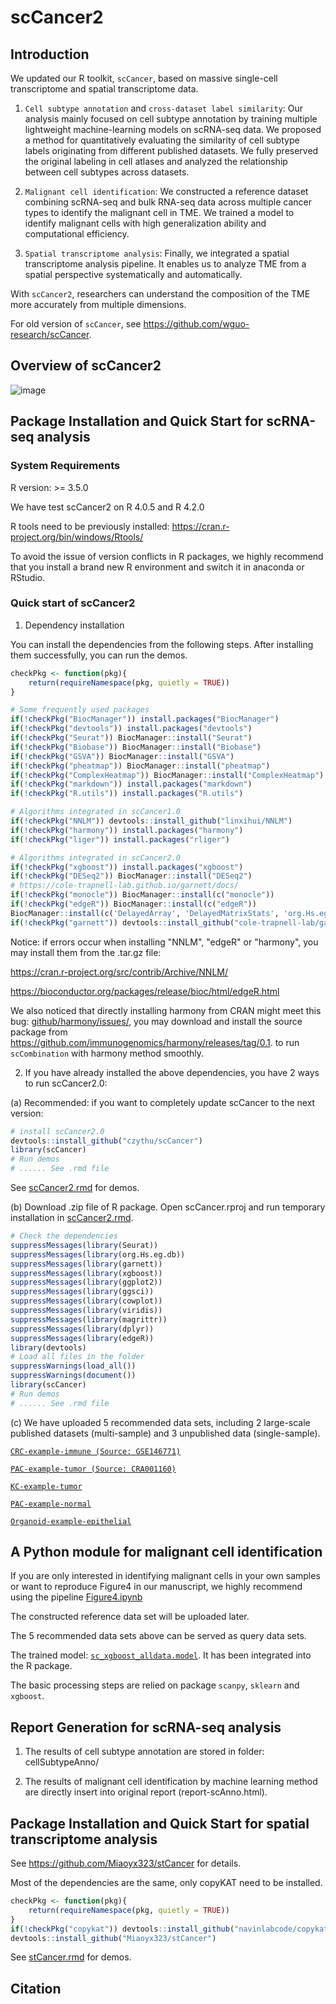 # scCancer2

## Introduction

We updated our R toolkit, `scCancer`, based on massive single-cell transcriptome and spatial transcriptome data.

1. `Cell subtype annotation` and `cross-dataset label similarity`: Our analysis mainly focused on cell subtype annotation by training multiple lightweight machine-learning models on scRNA-seq data. We proposed a method for quantitatively evaluating the similarity of cell subtype labels originating from different published datasets. We fully preserved the original labeling in cell atlases and analyzed the relationship between cell subtypes across datasets.

2. `Malignant cell identification`: We constructed a reference dataset combining scRNA-seq and bulk RNA-seq data across multiple cancer types to identify the malignant cell in TME. We trained a model to identify malignant cells with high generalization ability and computational efficiency. 

3. `Spatial transcriptome analysis`: Finally, we integrated a spatial transcriptome analysis pipeline. It enables us to analyze TME from a spatial perspective systematically and automatically.

With `scCancer2`, researchers can understand the composition of the TME more accurately from multiple dimensions.

For old version of `scCancer`, see https://github.com/wguo-research/scCancer.

## Overview of scCancer2
![image](https://github.com/czythu/scCancer/blob/master/inst/Overview.png)

## Package Installation and Quick Start for scRNA-seq analysis

### System Requirements

R version: >= 3.5.0

We have test scCancer2 on R 4.0.5 and R 4.2.0

R tools need to be previously installed: https://cran.r-project.org/bin/windows/Rtools/

To avoid the issue of version conflicts in R packages, we highly recommend that you install a brand new R environment and switch it in anaconda or RStudio.

### Quick start of scCancer2

1. Dependency installation

You can install the dependencies from the following steps. After installing them successfully, you can run the demos.

```R
checkPkg <- function(pkg){
    return(requireNamespace(pkg, quietly = TRUE))
}

# Some frequently used packages
if(!checkPkg("BiocManager")) install.packages("BiocManager")
if(!checkPkg("devtools")) install.packages("devtools")
if(!checkPkg("Seurat")) BiocManager::install("Seurat")
if(!checkPkg("Biobase")) BiocManager::install("Biobase")
if(!checkPkg("GSVA")) BiocManager::install("GSVA")
if(!checkPkg("pheatmap")) BiocManager::install("pheatmap")
if(!checkPkg("ComplexHeatmap")) BiocManager::install("ComplexHeatmap")
if(!checkPkg("markdown")) install.packages("markdown")
if(!checkPkg("R.utils")) install.packages("R.utils")

# Algorithms integrated in scCancer1.0
if(!checkPkg("NNLM")) devtools::install_github("linxihui/NNLM")
if(!checkPkg("harmony")) install.packages("harmony")
if(!checkPkg("liger")) install.packages("rliger")

# Algorithms integrated in scCancer2.0
if(!checkPkg("xgboost")) install.packages("xgboost")
if(!checkPkg("DESeq2")) BiocManager::install("DESeq2")
# https://cole-trapnell-lab.github.io/garnett/docs/
if(!checkPkg("monocle")) BiocManager::install(c("monocle"))
if(!checkPkg("edgeR")) BiocManager::install(c("edgeR"))
BiocManager::install(c('DelayedArray', 'DelayedMatrixStats', 'org.Hs.eg.db', 'org.Mm.eg.db'))
if(!checkPkg("garnett")) devtools::install_github("cole-trapnell-lab/garnett")
```

Notice: if errors occur when installing "NNLM", "edgeR" or "harmony", you may install them from the .tar.gz file:

https://cran.r-project.org/src/contrib/Archive/NNLM/

https://bioconductor.org/packages/release/bioc/html/edgeR.html

We also noticed that directly installing harmony from CRAN might meet this bug: [github/harmony/issues/](https://github.com/immunogenomics/harmony/issues/159),
you may download and install the source package from https://github.com/immunogenomics/harmony/releases/tag/0.1. to run `scCombination` with harmony method smoothly.

2. If you have already installed the above dependencies, you have 2 ways to run scCancer2.0:

(a) Recommended: if you want to completely update scCancer to the next version:

```R
# install scCancer2.0
devtools::install_github("czythu/scCancer")
library(scCancer)
# Run demos
# ...... See .rmd file
```

See [scCancer2.rmd](https://github.com/czythu/scCancer/blob/master/vignettes/) for demos.

(b) Download .zip file of R package. Open scCancer.rproj and run temporary installation in [scCancer2.rmd](https://github.com/czythu/scCancer/blob/master/vignettes/).

```R
# Check the dependencies
suppressMessages(library(Seurat))
suppressMessages(library(org.Hs.eg.db))
suppressMessages(library(garnett))
suppressMessages(library(xgboost))
suppressMessages(library(ggplot2))
suppressMessages(library(ggsci))
suppressMessages(library(cowplot))
suppressMessages(library(viridis))
suppressMessages(library(magrittr))
suppressMessages(library(dplyr))
suppressMessages(library(edgeR))
library(devtools)
# Load all files in the folder
suppressWarnings(load_all())
suppressWarnings(document())
library(scCancer)
# Run demos
# ...... See .rmd file
```

(c) We have uploaded 5 recommended data sets, including 2 large-scale published datasets (multi-sample) and 3 unpublished data (single-sample).

[`CRC-example-immune (Source: GSE146771)`](https://cloud.tsinghua.edu.cn/f/dc6178e9a37746cf9f11/?dl=1)

[`PAC-example-tumor (Source: CRA001160)`](https://cloud.tsinghua.edu.cn/f/a7b70953a42048ccb231/?dl=1)

[`KC-example-tumor`](https://cloud.tsinghua.edu.cn/f/6b29aab86fc94340832e/?dl=1)

[`PAC-example-normal`](https://cloud.tsinghua.edu.cn/f/3f4715952407477b8b3a/?dl=1)

[`Organoid-example-epithelial`](https://cloud.tsinghua.edu.cn/f/5519909386244a058255/?dl=1)

## A Python module for malignant cell identification

If you are only interested in identifying malignant cells in your own samples or want to reproduce Figure4 in our manuscript, we highly recommend using the pipeline [Figure4.ipynb](https://github.com/czythu/scCancer_MicroEnv/tree/master/MalignantCellIdentification)

The constructed reference data set will be uploaded later.

The 5 recommended data sets above can be served as query data sets.

The trained model: [`sc_xgboost_alldata.model`](https://github.com/czythu/scCancer_MicroEnv/tree/master/MalignantCellIdentification/model). It has been integrated into the R package.

The basic processing steps are relied on package `scanpy`, `sklearn` and `xgboost`.

## Report Generation for scRNA-seq analysis

1. The results of cell subtype annotation are stored in folder: cellSubtypeAnno/

2. The results of malignant cell identification by machine learning method are directly insert into original report (report-scAnno.html).

## Package Installation and Quick Start for spatial transcriptome analysis

See https://github.com/Miaoyx323/stCancer for details.

Most of the dependencies are the same, only copyKAT need to be installed.

```R
checkPkg <- function(pkg){
    return(requireNamespace(pkg, quietly = TRUE))
}
if(!checkPkg("copykat")) devtools::install_github("navinlabcode/copykat")
devtools::install_github("Miaoyx323/stCancer")
```

See [stCancer.rmd](https://github.com/czythu/scCancer/blob/master/vignettes/) for demos.

## Citation
